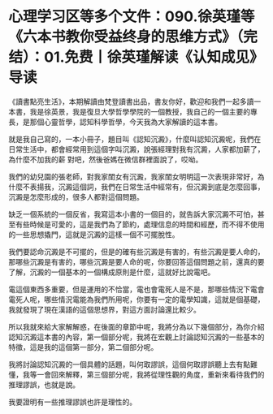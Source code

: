 # 心理学习区等多个文件：090.徐英瑾等《六本书教你受益终身的思维方式》（完结）：01.免费丨徐英瑾解读《认知成见》导读

《讀書點亮生活》，本期解讀由梵登讀書出品，書友你好，歡迎和我們一起多讀一本書，我是徐英景，我是復旦大學哲學學院的一個教授，我自己的一個主要的專長，是那個心靈哲學，認知科學哲學，今天我為大家解讀的這本書。

就是我自己寫的，一本小冊子，題目叫《認知沉澱》，什麼叫認知沉澱呢，我們在日常生活中，都會經常用到這個字叫沉澱，說張經理對我有沉澱，人家都加薪了，為什麼不加我的薪 對吧，然後爸媽在微信群裡面說了，哎呦。

我們的幼兒園的張老師，對我家閨女有沉澱，我家閨女明明這一次表現非常好，為什麼不表揚我，沉澱這個詞，我們在日常生活中經常有，但沉澱到底是怎麼回事，沉澱是怎麼形成的，很多人都對這個問題。

缺乏一個系統的一個反省，我寫這本小書的一個目的，就告訴大家沉澱不可怕，甚至有些時候是可愛的，這是我們為了節約，處理信息的時間和經歷，而不得不使用的一些思想撬門，這就是沉澱的這樣一個不可擺脫性。

我們要認命沉澱是不可擺的，但是的確有些沉澱是有害的，有些沉澱是要人命的，那哪些沉澱是有害的，哪些沉澱是要人命的呢，你要回答這個問題之前，還真的要了解，沉澱的一個基本的一個構成原則是什麼，這就好比說電吧。

電這個東西多重要，但是運用的不恰當，電也會電死人是不是，那哪些情況下電會電死人呢，哪些情況電能為我們所用呢，你要有一定的電學知識，這就是個基礎，我就發現了現在漢語的這個思想界，對這方面討論還比較少。

所以我就來給大家解解惑，在後面的章節中呢，我將分為以下幾個部分，為你介紹認知沉澱這本書的內容，第一個部分呢，我將在宏觀上討論認知沉澱的一些基本的特徵，這是我的這個第一部分，第二個部分呢。

我將討論認知沉澱的一個具體的話題，叫何取謬誤，這個何取謬誤聽上去有點難懂，我等一會回來解釋，第三個部分呢，我將從理性觀的角度，重新來看待我們的推理謬誤，也就是說。

我要證明有一些推理謬誤也許是理性的。